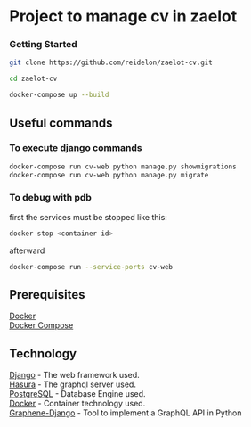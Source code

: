 # Project to manage cv in zaelot

### Getting Started
```bash
git clone https://github.com/reidelon/zaelot-cv.git

cd zaelot-cv

docker-compose up --build
```

## Useful commands

### To execute django commands

```bash
docker-compose run cv-web python manage.py showmigrations
docker-compose run cv-web python manage.py migrate
```

### To debug with pdb
first the services must be stopped like this:
    
```bash
docker stop <container id>
```
afterward

```bash
docker-compose run --service-ports cv-web
```

## Prerequisites
 [Docker](https://www.docker.com/)<br />
 [Docker Compose](https://docs.docker.com/compose/)

## Technology
 [Django](https://www.djangoproject.com/) - The web framework used.<br />
 [Hasura](https://hasura.io/) - The graphql server used.<br />
 [PostgreSQL](https://www.postgresql.org/) - Database Engine used.<br />
 [Docker](https://www.docker.com/) - Container technology used.<br />
 [Graphene-Django](https://docs.graphene-python.org/projects/django/en/latest/) - Tool to implement a GraphQL API in Python


